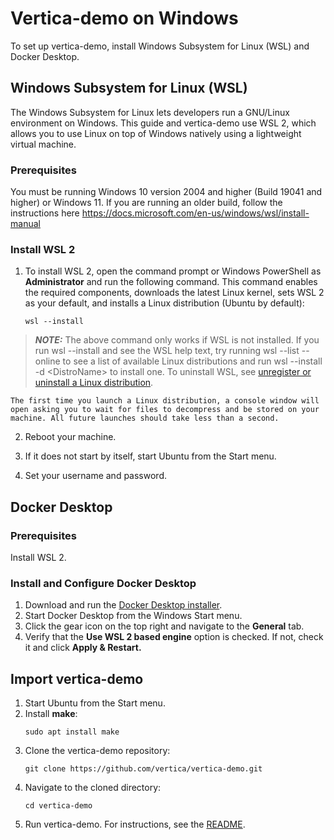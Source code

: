 # Vertica-demo on Windows

To set up vertica-demo, install Windows Subsystem for Linux (WSL) and Docker Desktop.

## Windows Subsystem for Linux (WSL)

The Windows Subsystem for Linux lets developers run a GNU/Linux environment on Windows. This guide and vertica-demo use WSL 2, which allows you to use Linux on top of Windows natively using a lightweight virtual machine.

### Prerequisites

You must be running Windows 10 version 2004 and higher (Build 19041 and higher) or Windows 11. If you are running an older build, follow the instructions here https://docs.microsoft.com/en-us/windows/wsl/install-manual

### Install WSL 2

1. To install WSL 2, open the command prompt or Windows PowerShell as <b>Administrator</b> and run the following command. This command enables the required components, downloads the latest Linux kernel, sets WSL 2 as your default, and installs a Linux distribution (Ubuntu by default):

    ```
    wsl --install
    ```
    
> **_NOTE:_** The above command only works if WSL is not installed. If you run wsl --install and see the WSL help text, try running wsl --list --online to see a list of available Linux distributions and run wsl --install -d \<DistroName\> to install one. To uninstall WSL, see [unregister or uninstall a Linux distribution](https://docs.microsoft.com/en-us/windows/wsl/basic-commands#unregister-or-uninstall-a-linux-distribution).

    The first time you launch a Linux distribution, a console window will open asking you to wait for files to decompress and be stored on your machine. All future launches should take less than a second.

2. Reboot your machine.

3. If it does not start by itself, start Ubuntu from the Start menu.

4. Set your username and password.

## Docker Desktop

### Prerequisites

Install WSL 2.

### Install and Configure Docker Desktop

1. Download and run the [Docker Desktop installer](https://docs.docker.com/desktop/windows/install/).
2. Start Docker Desktop from the Windows Start menu.
3. Click the gear icon on the top right and navigate to the <b>General</b> tab.
4. Verify that the <b>Use WSL 2 based engine</b> option is checked. If not, check it and click <b>Apply & Restart.</b>

## Import vertica-demo

1. Start Ubuntu from the Start menu.
2. Install <b>make</b>:
    ```
    sudo apt install make
    ```
3. Clone the vertica-demo repository:
    ```
    git clone https://github.com/vertica/vertica-demo.git
    ```
4. Navigate to the cloned directory:
    ```
    cd vertica-demo
    ```
5. Run vertica-demo. For instructions, see the [README](https://github.com/vertica/vertica-demo#readme).
